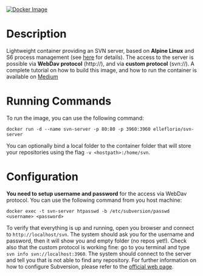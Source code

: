  [![Docker Image](https://img.shields.io/badge/docker%20image-available-green.svg)](https://hub.docker.com/r/elleflorio/svn-server/)

# Description
Lightweight container providing an SVN server, based on **Alpine Linux** and S6 process management (see [here](https://github.com/smebberson/docker-alpine) for details).
The access to the server is possible via **WebDav protocol** (http://), and via **custom protocol** (svn://).
A complete tutorial on how to build this image, and how to run the container is available on [Medium](https://medium.com/@elle.florio/the-svn-dockerization-84032e11d88d#.bafh3otmh)

# Running Commands
To run the image, you can use the following command:
```
docker run -d --name svn-server -p 80:80 -p 3960:3960 elleflorio/svn-server
```
You can optionally bind a local folder to the container folder that will store your repositories using the flag `-v <hostpath>:/home/svn`.

# Configuration
**You need to setup username and password** for the access via WebDav protocol. You can use the following command from you host machine:
```
docker exec -t svn-server htpasswd -b /etc/subversion/passwd <username> <password>
```
To verify that everything is up and running, open you browser and connect to `http://localhost/svn`. The system should ask you for the username and password, then it will show you and empty folder (no repos yet!).
Check also that the custom protocol is working fine: go to you terminal and type `svn info svn://localhost:3960`. The system should connect to the server and tell you that is not able to find any repository.
For further information on how to configure Subversion, please refer to the [official web page](https://subversion.apache.org/).